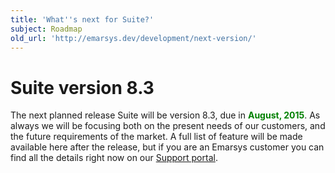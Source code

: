 ```yaml
---
title: 'What''s next for Suite?'
subject: Roadmap
old_url: 'http://emarsys.dev/development/next-version/'
---
```


Suite version 8.3
=================

 The next planned release Suite will be version 8.3, due in <span style="color: #008000;">**August, 2015**</span>. As always we will be focusing both on the present needs of our customers, and the future requirements of the market. A full list of feature will be made available here after the release, but if you are an Emarsys customer you can find all the details right now on our [Support portal](https://help.emarsys.com/).    